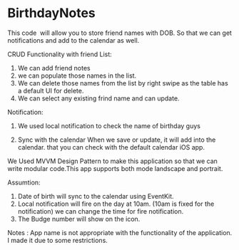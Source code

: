# BirthdayNotes 

This code  will allow you to store friend names with DOB. So that we can get notifications and add to the calendar as well.

CRUD Functionality with friend List:

1. We can add friend notes
2. we can populate those names in the list.
3. We can delete those names from the list by right swipe as the table has a default UI for delete.
4. We can select any existing frind name and can update.

Notification:

1. We used local notification to check the name of birthday guys

2. Sync with the calendar When we save or update, it will add into the calendar. that you can check with the default calendar iOS app.


We Used MVVM Design Pattern to make this application so that we can write modular code.This app supports both mode landscape and portrait.

Assumtion:

1. Date of birth will sync to the calendar using EventKit.
2. Local notification will fire on the day at 10am. (10am is fixed for the notification) we can change the time for fire notification.
3. The Budge number will show on the icon.

Notes : App name is not appropriate with the functionality of the application. I made it due to some restrictions.
